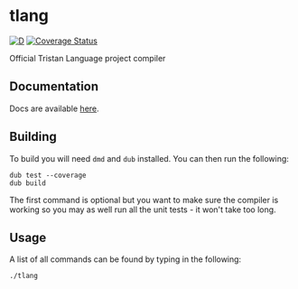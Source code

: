 tlang
=====

[![D](https://github.com/tbklang/tlang/actions/workflows/d.yml/badge.svg?branch=vardec_varass_dependency)](https://github.com/tbklang/tlang/actions/workflows/d.yml) [![Coverage Status](https://coveralls.io/repos/github/tbklang/tlang/badge.svg?branch=vardec_varass_dependency)](https://coveralls.io/github/tbklang/tlang?branch=vardec_varass_dependency)

Official Tristan Language project compiler

## Documentation

Docs are available [here](http://deavmi.assigned.network/projects/tlang/).

## Building

To build you will need `dmd` and `dub` installed. You can then run the following:

```
dub test --coverage
dub build
```

The first command is optional but you want to make sure the compiler is working so you may
as well run all the unit tests - it won't take too long.

## Usage

A list of all commands can be found by typing in the following:

```
./tlang
```
